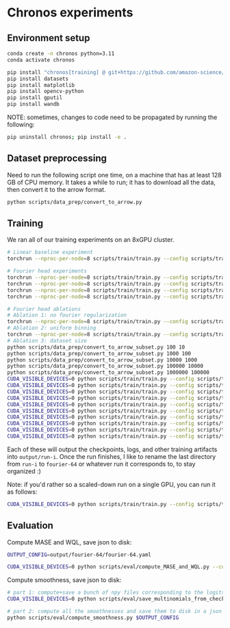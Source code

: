 
# Chronos experiments

## Environment setup

```bash
conda create -n chronos python=3.11
conda activate chronos

pip install "chronos[training] @ git+https://github.com/amazon-science/chronos-forecasting.git"
pip install datasets
pip install matplotlib
pip install opencv-python
pip install gputil
pip install wandb
```

NOTE: sometimes, changes to code need to be propagated by running the following:

```bash
pip uninstall chronos; pip install -e .
```

## Dataset preprocessing

Need to run the following script one time, on a machine that has at least 128 GB of CPU memory.
It takes a while to run; it has to download all the data, then convert it to the arrow format.

```bash
python scripts/data_prep/convert_to_arrow.py
```

## Training

We ran all of our training experiments on an 8xGPU cluster.

```bash
# Linear baseline experiment
torchrun --nproc-per-node=8 scripts/train/train.py --config scripts/train/configs/linear.yaml

# Fourier head experiments
torchrun --nproc-per-node=8 scripts/train/train.py --config scripts/train/configs/fourier-64.yaml
torchrun --nproc-per-node=8 scripts/train/train.py --config scripts/train/configs/fourier-128.yaml
torchrun --nproc-per-node=8 scripts/train/train.py --config scripts/train/configs/fourier-256.yaml
torchrun --nproc-per-node=8 scripts/train/train.py --config scripts/train/configs/fourier-550.yaml

# Fourier head ablations
# Ablation 1: no fourier regularization
torchrun --nproc-per-node=8 scripts/train/train.py --config scripts/train/configs/fourier-550_no-regularization.yaml
# Ablation 2: uniform binning
torchrun --nproc-per-node=8 scripts/train/train.py --config scripts/train/configs/fourier-550_uniform_binning.yaml
# Ablation 3: dataset size
python scripts/data_prep/convert_to_arrow_subset.py 100 10
python scripts/data_prep/convert_to_arrow_subset.py 1000 100
python scripts/data_prep/convert_to_arrow_subset.py 10000 1000
python scripts/data_prep/convert_to_arrow_subset.py 100000 10000
python scripts/data_prep/convert_to_arrow_subset.py 1000000 100000
CUDA_VISIBLE_DEVICES=0 python scripts/train/train.py --config scripts/train/configs/ablations/fourier-128-tsmixup-1000-kernelsynth-100.yaml
CUDA_VISIBLE_DEVICES=0 python scripts/train/train.py --config scripts/train/configs/ablations/fourier-128-tsmixup-10000-kernelsynth-1000.yaml
CUDA_VISIBLE_DEVICES=0 python scripts/train/train.py --config scripts/train/configs/ablations/fourier-128-tsmixup-100000-kernelsynth-10000.yaml
CUDA_VISIBLE_DEVICES=0 python scripts/train/train.py --config scripts/train/configs/ablations/fourier-128-tsmixup-1000000-kernelsynth-100000.yaml
CUDA_VISIBLE_DEVICES=0 python scripts/train/train.py --config scripts/train/configs/ablations/fourier-128-tsmixup-10000000-kernelsynth-1000000.yaml
CUDA_VISIBLE_DEVICES=0 python scripts/train/train.py --config scripts/train/configs/ablations/linear-tsmixup-1000-kernelsynth-100.yaml
CUDA_VISIBLE_DEVICES=0 python scripts/train/train.py --config scripts/train/configs/ablations/linear-tsmixup-10000-kernelsynth-1000.yaml
CUDA_VISIBLE_DEVICES=0 python scripts/train/train.py --config scripts/train/configs/ablations/linear-tsmixup-100000-kernelsynth-10000.yaml
CUDA_VISIBLE_DEVICES=0 python scripts/train/train.py --config scripts/train/configs/ablations/linear-tsmixup-1000000-kernelsynth-100000.yaml
CUDA_VISIBLE_DEVICES=0 python scripts/train/train.py --config scripts/train/configs/ablations/linear-tsmixup-10000000-kernelsynth-1000000.yaml
```

Each of these will output the checkpoints, logs, and other training artifacts into `output/run-i`.
Once the run finishes, I like to rename the last directory from `run-i` to `fourier-64` or whatever run it corresponds to, to stay organized :)


Note: if you'd rather so a scaled-down run on a single GPU, you can run it as follows:

```bash
CUDA_VISIBLE_DEVICES=0 python scripts/train/train.py --config scripts/train/configs/fourier-64.yaml
```

## Evaluation

Compute MASE and WQL, save json to disk:

```bash
OUTPUT_CONFIG=output/fourier-64/fourier-64.yaml

CUDA_VISIBLE_DEVICES=0 python scripts/eval/compute_MASE_and_WQL.py --config $OUTPUT_CONFIG
```

Compute smoothness, save json to disk:

```bash
# part 1: compute+save a bunch of npy files corresponding to the logits
CUDA_VISIBLE_DEVICES=0 python scripts/eval/save_multinomials_from_checkpoint.py --config $OUTPUT_CONFIG

# part 2: compute all the smoothnesses and save them to disk in a json
python scripts/eval/compute_smoothness.py $OUTPUT_CONFIG
```